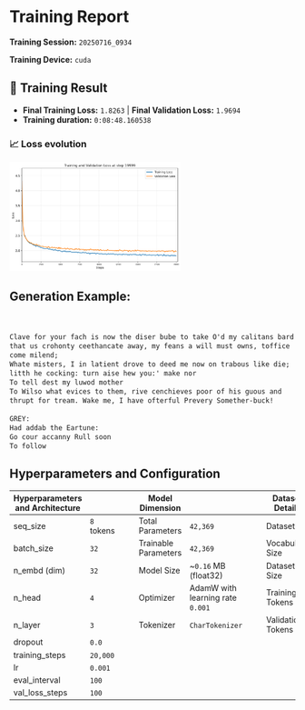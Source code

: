 # Training Report

**Training Session:** `20250716_0934`

**Training Device:** `cuda`

## 🎯 Training Result

- **Final Training Loss:** `1.8263` | **Final Validation Loss:** `1.9694`
- **Training duration:** `0:08:48.160538`

### 📈 Loss evolution

<img src="losses.png" alt="Training and Validation Loss" width="60%"/>

## Generation Example:
```


Clave for your fach is now the diser bube to take O'd my calitans bard that us crohonty ceethancate away, my feans a will must owns, toffice come milend;
Whate misters, I in latient drove to deed me now on trabous like die; litth he cocking: turn aise hew you:' make nor
To tell dest my luwod mother
To Wilso what evices to them, rive cenchieves poor of his guous and thrupt for tream. Wake me, I have ofterful Prevery Somether-buck!

GREY:
Had addab the Eartune:
Go cour accanny Rull soon
To follow
```

## Hyperparameters and Configuration

| Hyperparameters and Architecture |                            | | | Model Dimension         |                                                  | | | Dataset Details      |                                                            |
|----------------------------------|----------------------------|-|-|-------------------------|--------------------------------------------------|-|-|----------------------|------------------------------------------------------------|
| seq_size                       | `8` tokens   | | | Total Parameters        | `42,369`                               | | | Dataset              | `data/tinyshakespeare.txt`                                              |
| batch_size                     | `32`        | | | Trainable Parameters    | `42,369`                           | | | Vocabulary Size      | `65` tokens                                    |
| n_embd (dim)                   | `32`            | | | Model Size              | ~`0.16` MB (float32)  | | | Dataset Size         | `1,115,394` tokens               |
| n_head                      | `4`         | | | Optimizer               | AdamW with learning rate `0.001`| | | Training Tokens      | `1,003,854` tokens (90.0%)|
| n_layer                       | `3`          | | | Tokenizer               | `CharTokenizer`                        | | | Validation Tokens    | `111,540` tokens (10.0%)|
| dropout                        | `0.0`           | | |                         |                                                  | | |                      |                                                            |
| training_steps                 | `20,000`  | | |                         |                                                  | | |                      |                                                            |
| lr                  | `0.001`     | | |                         |                                                  | | |                      |                                                            |
| eval_interval                  | `100`     | | |                         |                                                  | | |                      |                                                            |
| val_loss_steps                     | `100`        | | |                         |                                                  | | |                      |                                                            |


    